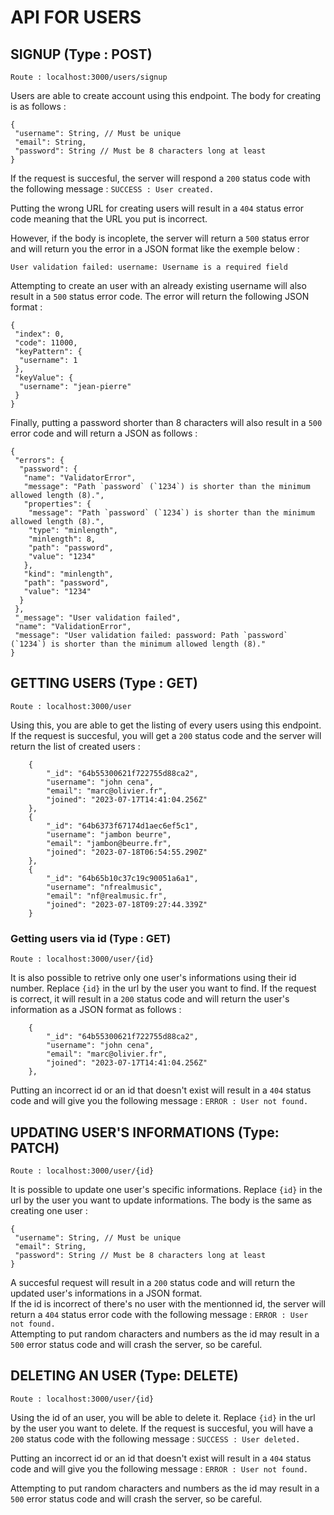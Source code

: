 # API FOR USERS

## SIGNUP (Type : POST)

``Route : localhost:3000/users/signup``

Users are able to create account using this endpoint. The body for creating is as follows :

```
{ 
 "username": String, // Must be unique
 "email": String,
 "password": String // Must be 8 characters long at least
} 
```

If the request is succesful, the server will respond a `200` status code with the following message : `SUCCESS : User created.` <br>

Putting the wrong URL for creating users will result in a `404` status error code meaning that the URL you put is incorrect. <br>

However, if the body is incoplete, the server will return a `500` status error and will return you the error in a JSON format like the exemple below :

```
User validation failed: username: Username is a required field
```

Attempting to create an user with an already existing username will also result in a `500` status error code. The error will return the following JSON format :

```
{
 "index": 0,
 "code": 11000,
 "keyPattern": {
  "username": 1
 },
 "keyValue": {
  "username": "jean-pierre"
 }
}
```

Finally, putting a password shorter than 8 characters will also result in a `500` error code and will return a JSON as follows :

```
{
 "errors": {
  "password": {
   "name": "ValidatorError",
   "message": "Path `password` (`1234`) is shorter than the minimum allowed length (8).",
   "properties": {
    "message": "Path `password` (`1234`) is shorter than the minimum allowed length (8).",
    "type": "minlength",
    "minlength": 8,
    "path": "password",
    "value": "1234"
   },
   "kind": "minlength",
   "path": "password",
   "value": "1234"
  }
 },
 "_message": "User validation failed",
 "name": "ValidationError",
 "message": "User validation failed: password: Path `password` (`1234`) is shorter than the minimum allowed length (8)."
}
```

## GETTING USERS (Type : GET)

``Route : localhost:3000/user``

Using this, you are able to get the listing of every users using this endpoint. If the request is succesful, you will get a `200` status code and the server will return the list of created users :

```
	{
		"_id": "64b55300621f722755d88ca2",
		"username": "john cena",
		"email": "marc@olivier.fr",
		"joined": "2023-07-17T14:41:04.256Z"
	},
	{
		"_id": "64b6373f67174d1aec6ef5c1",
		"username": "jambon beurre",
		"email": "jambon@beurre.fr",
		"joined": "2023-07-18T06:54:55.290Z"
	},
	{
		"_id": "64b65b10c37c19c90051a6a1",
		"username": "nfrealmusic",
		"email": "nf@realmusic.fr",
		"joined": "2023-07-18T09:27:44.339Z"
	}
```

### Getting users via id (Type : GET)

``Route : localhost:3000/user/{id}``

It is also possible to retrive only one user's informations using their id number. Replace `{id}` in the url by the user you want to find. If the request is correct, it will result in a `200` status code and will return the user's information as a JSON format as follows :

```
	{
		"_id": "64b55300621f722755d88ca2",
		"username": "john cena",
		"email": "marc@olivier.fr",
		"joined": "2023-07-17T14:41:04.256Z"
	},
```

Putting an incorrect id or an id that doesn't exist will result in a `404` status code and will give you the following message : `ERROR : User not found.`

## UPDATING USER'S INFORMATIONS (Type: PATCH)

``Route : localhost:3000/user/{id}``

It is possible to update one user's specific informations. Replace `{id}` in the url by the user you want to update informations. The body is the same as creating one user :

```
{
 "username": String, // Must be unique
 "email": String,
 "password": String // Must be 8 characters long at least
} 
```

A succesful request will result in a `200` status code and will return the updated user's informations in a JSON format. <br>
If the id is incorrect of there's no user with the mentionned id, the server will return a `404` status error code with the following message : `ERROR : User not found.` <br>
Attempting to put random characters and numbers as the id may result in a `500` error status code and will crash the server, so be careful.

## DELETING AN USER (Type: DELETE)

``Route : localhost:3000/user/{id}``

Using the id of an user, you will be able to delete it. Replace `{id}` in the url by the user you want to delete. If the request is succesful, you will have a `200` status code with the following message : `SUCCESS : User deleted.`

Putting an incorrect id or an id that doesn't exist will result in a `404` status code and will give you the following message : `ERROR : User not found.`

Attempting to put random characters and numbers as the id may result in a `500` error status code and will crash the server, so be careful.
